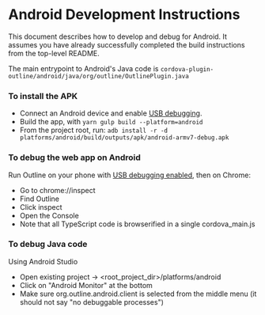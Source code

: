 # Android Development Instructions

This document describes how to develop and debug for Android.  It assumes you have already successfully completed the build instructions from the top-level README.

The main entrypoint to Android's Java code is `cordova-plugin-outline/android/java/org/outline/OutlinePlugin.java`

### To install the APK

* Connect an Android device and enable [USB debugging](https://developer.android.com/studio/debug/dev-options.html#enable).
* Build the app, with `yarn gulp build --platform=android`
* From the project root, run:  `adb install -r -d platforms/android/build/outputs/apk/android-armv7-debug.apk`

### To debug the web app on Android

Run Outline on your phone with [USB debugging enabled](https://developer.android.com/studio/debug/dev-options.html#enable), then on Chrome:

* Go to chrome://inspect
* Find Outline
* Click inspect
* Open the Console
* Note that all TypeScript code is browserified in a single cordova_main.js

### To debug Java code

Using Android Studio

* Open existing project → <root_project_dir>/platforms/android
* Click on "Android Monitor" at the bottom
* Make sure org.outline.android.client is selected from the middle menu (it should not say "no debuggable processes")
